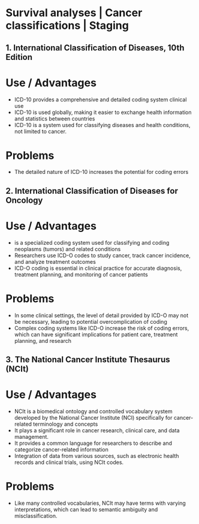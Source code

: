 # Survival analyses | Cancer classifications | Staging



## 1. International Classification of Diseases, 10th Edition
# Use / Advantages  

   - ICD-10 provides a comprehensive and detailed coding system
     clinical use
   - ICD-10 is used globally, making it easier to exchange health
     information and statistics between countries
   - ICD-10 is a  system used for classifying
     diseases and health conditions, not limited to cancer.


     
# Problems

- The detailed nature of ICD-10 increases the potential for coding errors

## 2.  International Classification of Diseases for Oncology
# Use / Advantages
   -  is a specialized coding system used for classifying and coding neoplasms (tumors) and related conditions
   -  Researchers use ICD-O codes to study cancer, track cancer incidence, and analyze treatment outcomes
   -  ICD-O coding is essential in clinical practice for accurate diagnosis, treatment planning, and monitoring of cancer patients

# Problems

- In some clinical settings, the level of detail provided by ICD-O may
  not be necessary, leading to potential overcomplication of coding
- Complex coding systems like ICD-O increase the risk of coding errors,
  which can have significant implications for patient care, treatment planning, and research


## 3. The National Cancer Institute Thesaurus (NCIt)
 
# Use / Advantages

  - NCIt is a biomedical ontology and controlled vocabulary system developed by the
    National Cancer Institute (NCI) specifically for cancer-related terminology and concepts
  - It plays a significant role in cancer research, clinical care, and data management.
  - It provides a common language for researchers
    to describe and categorize cancer-related information
  - Integration of data from various sources, such as electronic health records and clinical trials, using NCIt codes.
 
# Problems 

-  Like many controlled vocabularies, NCIt may have terms with varying interpretations,
   which can lead to semantic ambiguity and misclassification.
   

